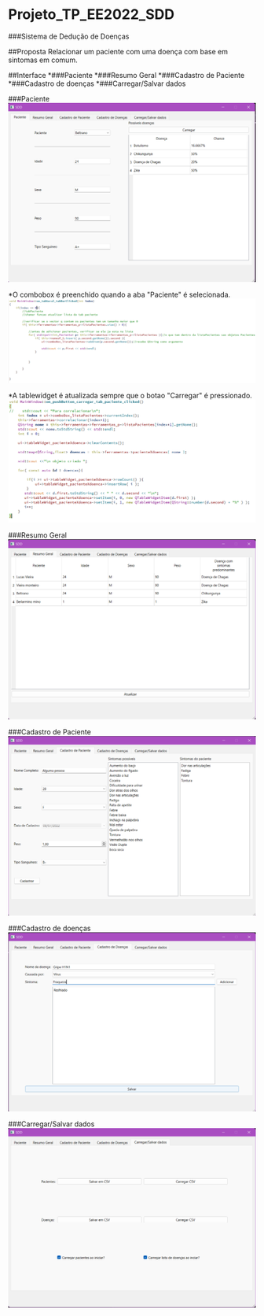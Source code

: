 # Projeto_TP_EE2022_SDD
###Sistema de Dedução de Doenças

##Proposta
Relacionar um paciente com uma doença com base em sintomas em comum.

##Interface
*###Paciente
*###Resumo Geral
*###Cadastro de Paciente
*###Cadastro de doenças
*###Carregar/Salvar dados

###Paciente
![Aba com resumo de apenas um paciente](img_README/paciente.png)

*O combobox é preenchido quando a aba "Paciente" é selecionada.
![Codigo que preenche o combobox](img_README/atualizar_combobox_paciente.png)

*A tablewidget é atualizada sempre que o botao "Carregar" é pressionado.
![Codigo que atualiza a tablewidget](img_README/carrega%20list%20widget%20paciente.png)

###Resumo Geral
![Aba com resumo de todos os paciente cadastrados](img_README/Resumo%20Geral.png)

###Cadastro de Paciente
![Aba responsável pelo cadastro de paciente](img_README/cadastro%20de%20paciente.png)

###Cadastro de doenças
![Aba responsável pelo cadastro de doenças](img_README/cadastro%20de%20doenca.png)

###Carregar/Salvar dados
![Aba responsável por salvar de carregar dados](img_README/carregar%20salvar.png)